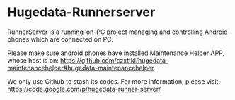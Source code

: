 Hugedata-Runnerserver
======================

RunnerServer is a running-on-PC project managing and controlling Android phones which are connected on PC. 

Please make sure android phones have installed Maintenance Helper APP, whose host is on:
https://github.com/czxttkl/hugedata-maintenancehelper#hugedata-maintenancehelper.

We only use Github to stash its codes. For more information, please visit: https://code.google.com/p/hugedata-runner-server/

